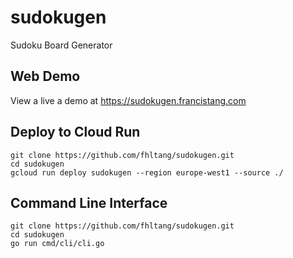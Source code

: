 # sudokugen
Sudoku Board Generator

## Web Demo

View a live a demo at https://sudokugen.francistang.com

## Deploy to Cloud Run

```
git clone https://github.com/fhltang/sudokugen.git
cd sudokugen
gcloud run deploy sudokugen --region europe-west1 --source ./
```

## Command Line Interface

```
git clone https://github.com/fhltang/sudokugen.git
cd sudokugen
go run cmd/cli/cli.go
```
